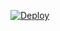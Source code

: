 [![Deploy](https://www.herokucdn.com/deploy/button.svg)](https://heroku.com/deploy?template=https://github.com/matesa/Whatsapp-bot-1)

